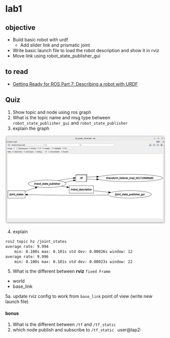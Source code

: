 # lab1
## objective

- Build basic robot with urdf
  - Add slider link and prismatic joint
- Write basic launch file to load the robot description and show it in rviz
- Move link using robot_state_publisher_gui

## to read
- [Getting Ready for ROS Part 7: Describing a robot with URDF](https://articulatedrobotics.xyz/ready-for-ros-7-urdf/)

## Quiz
1. Show topic and node using ros graph
1. What is the topic name and msg type between `robot_state_publisher_gui` and `robot_state_publisher`
1. explain the graph

![](images/lab1_node_graph.png)

4. explain 
```
ros2 topic hz /joint_states 
average rate: 9.994
	min: 0.100s max: 0.101s std dev: 0.00026s window: 12
average rate: 9.996
	min: 0.100s max: 0.101s std dev: 0.00023s window: 22

```

5. What is the different between **rviz** `fixed Frame`
  - world
  - base_link

5a. update rviz config to work from `base_link` point of view (write new launch file)

#### bonus
1. What is the different between  `/tf`  and  `/tf_static` 
2. which node publish and subscribe to `/tf_static `
user@lap2: